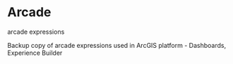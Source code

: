 # Arcade
arcade expressions 

Backup copy of arcade expressions used in ArcGIS platform - Dashboards, Experience Builder
